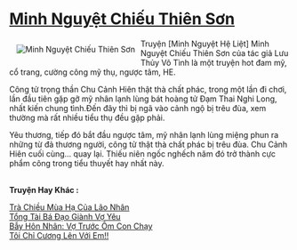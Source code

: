 <a href="https://utruyen.com/minh-nguyet-chieu-thien-son/21488/" title="Minh Nguyệt Chiếu Thiên Sơn"><h1>Minh Nguyệt Chiếu Thiên Sơn</h1></a><div style="display:table"><img align="right" style="float: left; padding: 10px;" src="https://utruyen.com/images/story/200x260/minh-nguyet-chieu-thien-son.jpg" alt="Minh Nguyệt Chiếu Thiên Sơn">Truyện [Minh Nguyệt Hệ Liệt] Minh Nguyệt Chiếu Thiên Sơn của tác giả Lưu Thủy Vô Tình là một truyện hot đam mỹ, cổ trang, cường công mỹ thụ, ngược tâm, HE.<p></p>Công tử trọng thần Chu Cảnh Hiên thật thà chất phác, trong một lần đi chơi, lần đầu tiên gặp gỡ mỹ nhân lạnh lùng bát hoàng tử Đạm Thai Nghi Long, nhất kiến chung tình.Đến đây thì bị ngã vào cảnh ngộ bị trêu đùa, xem thường mà rất nhiều tiểu thụ đều gặp phải.<p></p>Yêu thương, tiếp đó bắt đầu ngược tâm, mỹ nhân lạnh lùng miệng phun ra những từ đả thương người, công tử thật thà chất phác bị trêu đùa. Chu Cảnh Hiên cuối cùng… quay lại. Thiếu niên ngốc nghếch năm đó trở thành cực phẩm công trong tiểu thuyết hay nhất này.</div><p><br><b>Truyện Hay Khác :</b></p><a href="https://utruyen.com/tra-chieu-mua-ha-cua-lao-nhan/21487/" alt="Trà Chiều Mùa Hạ Của Lão Nhân">Trà Chiều Mùa Hạ Của Lão Nhân</a><br/><a href="https://truyenngontinhay.wordpress.com/2019/10/03/tong-tai-ba-dao-gianh-vo-yeu/" alt="Tổng Tài Bá Đạo Giành Vợ Yêu">Tổng Tài Bá Đạo Giành Vợ Yêu</a><br/><a href="https://github.com/quanluxury/truyenhot/tree/master/truyenhay/16861/" alt="Bẫy Hôn Nhân: Vợ Trước Ôm Con Chạy">Bẫy Hôn Nhân: Vợ Trước Ôm Con Chạy</a><br/><a href="https://truyenngontinhay.wordpress.com/2019/10/03/toi-chi-cuong-len-voi-em/" alt="Tôi Chỉ Cương Lên Với Em!!">Tôi Chỉ Cương Lên Với Em!!</a><br/>